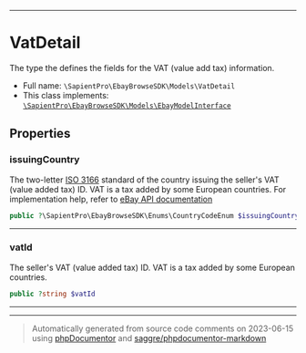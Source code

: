 ***

# VatDetail

The type the defines the fields for the VAT (value add tax) information.



* Full name: `\SapientPro\EbayBrowseSDK\Models\VatDetail`
* This class implements:
[`\SapientPro\EbayBrowseSDK\Models\EbayModelInterface`](./EbayModelInterface.md)



## Properties


### issuingCountry

The two-letter <a href="https://www.iso.org/iso-3166-country-codes.html " target="_blank">ISO 3166</a> standard of the country issuing the seller's VAT (value added tax) ID. VAT is a tax added by some European countries. For implementation help, refer to <a href='https://developer.ebay.com/api-docs/buy/browse/types/ba:CountryCodeEnum'>eBay API documentation</a>

```php
public ?\SapientPro\EbayBrowseSDK\Enums\CountryCodeEnum $issuingCountry
```






***

### vatId

The seller's VAT (value added tax) ID. VAT is a tax added by some European countries.

```php
public ?string $vatId
```






***



***
> Automatically generated from source code comments on 2023-06-15 using [phpDocumentor](http://www.phpdoc.org/) and [saggre/phpdocumentor-markdown](https://github.com/Saggre/phpDocumentor-markdown)
